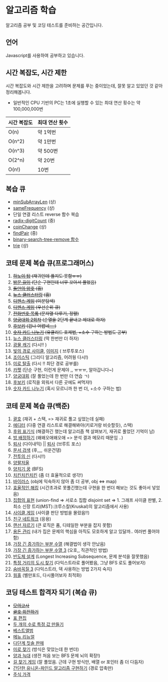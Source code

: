 # 알고리즘 학습

알고리즘 공부 및 코딩 테스트를 준비하는 공간입니다.

## 언어

Javascript를 사용하여 공부하고 있습니다.

## 시간 복잡도, 시간 제한

시간 복잡도와 시간 제한을 고려하며 문제를 푸는 중이었는데, 잘못 알고 있었던 것 같아 정리해봅니다.

- 일반적인 CPU 기반의 PC는 1초에 실행할 수 있는 최대 연산 횟수는 약 100,000,000번

| 시간 복잡도 | 최대 연산 횟수 |
|--------|----------|
| O(n)   | 약 1억번    |
| O(n^2) | 약 1만번    |
| O(n^3) | 약 500번   |
| O(2^n) | 약 20번    |
| O(n!)  | 10번      |

## 복습 큐

- [minSubArrayLen](challenge/problem-solving-pattern/minSubArrayLen/minSubArrayLen.js) (상)
- [sameFrequency](challenge/problem-solving-pattern/findLongestSubstring/findLongestSubstring.js) (상)
- 단일 연결 리스트 reverse 함수 복습
- [radix-digitCount](challenge/the-whild-west/radix-sort/radixSort.js) (중)
- [coinChange](challenge/the-whild-west/coin-change.js) (상)
- [findPair](challenge/the-whild-west/findPair.js) (중)
- [binary-search-tree-remove 함수](challenge/the-whild-west/binary-search-tree.js)
- [trie](challenge/the-whild-west/trie.js) (상)

## 코테 문제 복습 큐(프로그래머스)

1. ~~[하노이 탑](challenge/programmers/recursion/하노이%20탑/하노이%20탑%201회차.js) (재귀인데 풀지도 못함ㅠㅠ)~~
2. ~~[방문 길이](challenge/programmers/방문%20길이.js) (단순 구현인데 너무 꼬아서 풀었음)~~
3. ~~[둘만의 암호](challenge/programmers/둘만의%20암호%201회차.js) (흠)~~
4. ~~[뉴스 클러스터링](challenge/programmers/%5B1차%5D%20뉴스%20클러스터링%201회차.js) (흠)~~
5. ~~[디펜스 게임](challenge/programmers/binary-search/디펜스%20게임/디펜스%20게임%202회차.js) (이분탐색)~~
6. ~~[디펜스 게임](challenge/programmers/priority-queue/디펜스%20게임/디펜스%20게임%202회차.js) (우선순위 큐)~~
7. ~~[전화번호 목록](challenge/programmers/sort/전화번호%20목록/전화번호%20목록%202회차.js) (문자열 다루기, 정렬)~~
13. ~~[양궁대회 2회차](challenge/programmers/순열/양궁%20대회/양궁%20대회%202회차.js) (순열을 2단계 끝내고 제대로 하자)~~
14. ~~[후보키](challenge/programmers/조합/후보키/후보키%201회차.js) (겁나 어렵네;;;;)~~
15. ~~[숫자 카드 나누기](challenge/programmers/최대공배수,%20최대공약수/숫자%20카드%20나누기%201회차.js) (유클리드 호제법, +소수 구하는 방법도 공부)~~
16. [뉴스 클러스터링](challenge/programmers/%5B1차%5D%20뉴스%20클러스터링%202회차.js) (딱 한번만 더 하자)
17. [광물 캐기](challenge/programmers/sort/광물%20캐기/광물%20캐기%202회차.js) (다시!! )
18. [빛의 경로 사이클](challenge/programmers/brute-force/빛의%20경로%20사이클/빛의%20경로%20사이클%203회차.js), [이미지](images/빛의%20경로%20사이클.png) (
    브루투포스)
19. [조이스틱](challenge/programmers/greedy/조이스틱/조이스틱%202회차.js) (그리디 알고리즘, 어려웡 다시!)
20. [미로 탈출](challenge/programmers/BFS/미로%20탈출%202회차.js) (다시 !! 최단 경로 공부를)
12. [카펫](challenge/programmers/단순%20구현%20/카펫/카펫%202회차.js) (단순 구현, 이런게 문제야 ,, ㅠㅠㅠ, 알아갑니다~)
13. [양궁대회](challenge/programmers/순열/양궁%20대회/양궁%20대회%203회차.js) (잘 풀었는데 한 번만 더 연습 ㄱ)
14. [후보키](challenge/programmers/조합/후보키/후보키%202회차.js) (로직을 외워서 다른 곳에도 써먹자!)
15. [숫자 카드 나누기](challenge/programmers/최대공배수,%20최대공약수/숫자%20카드%20나누기%202회차.js) (혹시 모르니까 한 번 더, +소수 구하는 법)

## 코테 문제 복습 큐(백준)

1. [괄호](challenge/boj/stack/괄호.js) (재귀 + 스택, => 재귀로 풀고 싶었는데 실패)
2. [에디터](challenge/boj/linked-list/에디터%201회차%20못품.js) (다중 연결 리스트로 해결해봐야(키로거랑 비슷할듯), 스택)
3. [후위 표기식](challenge/boj/stack/후위%20표기식.js) (해결하긴 했는데 알고리즘 책 살펴보기, 재귀로 풀었던 기억이 남)
4. [방 배정하기](challenge/boj/brute-force/방%20배정하기.js) (왜왜오애왜오애 => 분석 결과 메모리 때문임 ..)
5. [퇴사](challenge/boj/dynamic-programming/퇴사.js) (다이내믹) || [퇴사](challenge/boj/brute-force/퇴사.js) (브루트 포스)
6. [문서 검색](challenge/boj/brute-force/문서%20검색.js) (후,,,, 쉬운건뎅)
7. [전투의 신](challenge/boj/brute-force/전투의%20신.js) (다시!!)
8. [양팔저울](challenge/boj/brute-force/양팔저울.js)
9. [양치기 꿍](challenge/boj/brute-force/bfs-and-dfs/양치기%20꿍.js) (BFS)
10. [치킨치킨치킨](challenge/boj/brute-force/치킨치킨치킨.js) (좀 더 효율적으로 생각!)
11. [바이러스](challenge/boj/brute-force/bfs-and-dfs/바이러스.js) (obj에 익숙하지 않아 좀 더 공부, obj <=> map)
12. [효율적인 해킹](challenge/boj/brute-force/bfs-and-dfs/효율적인%20해킹.js) (시간초과로 못풀긴했는데 구현을 한 번더 해보는 것도 좋아서 넣었음)
13. [집합의 표현](challenge/boj/graph/union-find/집합의%20표현.js) (union-find => 서로소 집합 disjoint set => 1. 그래프 사이클 판별, 2. 최소 신장
    트리(MST):크루스칼(Kruskal)의 알고리즘에서 사용)
14. [사이클 게임](challenge/boj/graph/union-find/사이클%20게임.js) (사이클 판단 방법을 몰랐음!!)
15. [친구 네트워크](challenge/boj/graph/union-find/친구%20네트워크.js) (응용)
16. [랜선 자르기](challenge/boj/binary-search/랜선%20자르기.js) (큰 로직은 품, 디테일한 부분을 잡지 못함)
17. [용돈 관리](challenge/boj/binary-search/용돈%20관리.js) (내가 집은 문제의 핵심을 아직도 모호하게 알고 있달까.. 여러번 풀어야 함)
18. [가장 긴 증가하는 부분 수열](challenge/boj/dynamic-programming/가장%20긴%20증가하는%20부분%20수열.js) (해결법이 생각 안났음)
19. [가장 긴 증가하는 부분 수열 3](challenge/boj/binary-search/가장%20긴%20증가하는%20부분%20수열%203.js) (오호,, 직관적인 방법)
20. [반도체 설계](challenge/boj/binary-search/반도체%20설계.js) (Longest Increasing Subsequence, 문제 분석을 잘못했음)
21. [특정 거리의 도시 찾기](challenge/boj/graph/dijkstra/특정%20거리의%20도시%20찾기.js) (다익스트라로 풀어봤음, 그냥 BFS 로도 풀어보자)
22. [숨바꼭질 3](challenge/boj/graph/dijkstra/숨바꼭질%203.js) (다익스트라, 덱 사용하는 방법 2가지 숙지)
23. [웜홀](challenge/boj/graph/bellman-ford/웜홀.js) (벨만포드, 다시풀어보자 최적화)

## 코딩 테스트 합격자 되기 (복습 큐)

* ~~[모의고사](challenge/programmers/golden-rabbit-book/배열/모의고사.js)~~
* ~~[괄호 회전하기](challenge/programmers/golden-rabbit-book/스택/괄호%20회전하기.js)~~
* [표 편집](challenge/programmers/golden-rabbit-book/스택/표%20편집.js)
* [두 개의 수로 특정 값 만들기](challenge/programmers/golden-rabbit-book/해시/두%20개의%20수로%20특정%20값%20만들기.js)
* [베스트앨범](challenge/programmers/golden-rabbit-book/해시/베스트앨범.js)
* [메뉴 리뉴얼](challenge/programmers/golden-rabbit-book/해시/메뉴%20리뉴얼.js)
* [다단계 칫솔 판매](challenge/programmers/golden-rabbit-book/트리/다단계%20칫솔%20판매.js)
* [미로 찾기](challenge/programmers/golden-rabbit-book/트리/미로%20찾기.js) (방식은 맞았는데 한 번더)
* [양과 늑대](challenge/programmers/golden-rabbit-book/트리/양과%20늑대.js) (생전 처음 보는 BFS 문제 뇌의 확장!)
* [길 찾기 게임](challenge/programmers/golden-rabbit-book/트리/길%20찾기%20게임.js) (잘 풀었음. 근데 구현 방식만, 배열 or 포인터 좀 더 다듬자)
* [간단한 유니온-파인드 알고리즘 구현하기](challenge/programmers/golden-rabbit-book/집합/간단한%20유니온-파인드%20알고리즘%20구현하기.js) (경로 압축만)
* [주식 가격](challenge/programmers/golden-rabbit-book/스택/주식%20가격.js)

